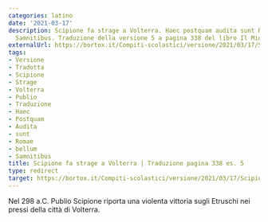```yaml
---
categories: latino
date: '2021-03-17'
description: Scipione fa strage a Volterra. Haec postquam audita sunt Romae, bellum
  Samnitibus. Traduzione della versione 5 a pagina 338 del libro Il Mio Latino.
externalUrl: https://bortox.it/Compiti-scolastici/versione/2021/03/17/Scipione-fa-strage-a-Volterra-traduzione.html
tags:
- Versione
- Tradotta
- Scipione
- Strage
- Volterra
- Publio
- Traduzione
- Haec
- Postquam
- Audita
- sunt
- Romae
- bellum
- Samnitibus
title: Scipione fa strage a Volterra | Traduzione pagina 338 es. 5
type: redirect
target: https://bortox.it/Compiti-scolastici/versione/2021/03/17/Scipione-fa-strage-a-Volterra-traduzione.html
---
```



Nel 298 a.C. Publio Scipione riporta una violenta vittoria sugli Etruschi nei pressi della città di Volterra.